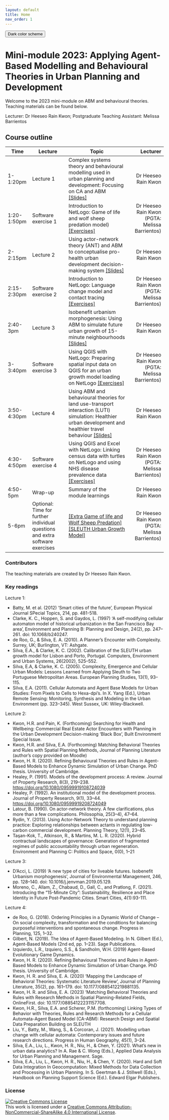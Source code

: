 ```yaml
---
layout: default
title: Home
nav_order: 1
---
```

<button class="btn js-toggle-dark-mode">Dark color scheme</button>

<script type="text/javascript" src="{{ "/assets/js/dark-mode-preview.js" | absolute_url }}"></script>

# Mini-module 2023: Applying Agent-Based Modelling and Behavioural Theories in Urban Planning and Development
Welcome to the 2023 mini-module on ABM and behavioural theories.  
Teaching materials can be found below.

Lecturer: Dr Heeseo Rain Kwon; Postgraduate Teaching Assistant: Melissa Barrientos

## Course outline

|Time|Lecture|Topic|Lecturer|
|---|---|---|---:|
|1-1:20pm| Lecture 1|Complex systems theory and behavioural modelling used in urban planning and development: Focusing on CA and ABM [[Slides]](./27Mar2023_Lecture1_mini_module_ABM_HRKwon.pdf)|Dr Heeseo Rain Kwon| 
|1:20-1:50pm| Software exercise 1|Introduction to NetLogo: Game of life and wolf sheep predation model) [[Exercises]](./exercise1.md)|Dr Heeseo Rain Kwon (PGTA: Melissa Barrientos)| 
|2-2:15pm| Lecture 2|Using actor-network theory (ANT) and ABM to conceptualise pro-health urban development decision-making system [[Slides]](./27Mar2023_Lecture2_mini_module_ABM_HRKwon.pdf)|Dr Heeseo Rain Kwon|
|2:15-2:30pm| Software exercise 2|Introduction to NetLogo: Language change model and contact tracing [[Exercises]](./exercise2.md)|Dr Heeseo Rain Kwon (PGTA: Melissa Barrientos)|
|2:40-3pm| Lecture 3|Isobenefit urbanism morphogenesis: Using ABM to simulate future urban growth of 15-minute neighbourhoods [[Slides]](./27Mar2023_Lecture3_mini_module_ABM_HRKwon.pdf)|Dr Heeseo Rain Kwon|
|3-3:40pm| Software exercise 3|Using QGIS with NetLogo: Preparing spatial input data on QGIS for an urban growth model loading on NetLogo [[Exercises]](./exercise3.md)|Dr Heeseo Rain Kwon (PGTA: Melissa Barrientos)|
|3:50-4:30pm| Lecture 4|Using ABM and behavioural theories for land use-transport interaction (LUTI) simulation: Healthier urban development and healthier travel behaviour [[Slides]](./27Mar2023_Lecture4_mini_module_ABM_HRKwon.pdf)|Dr Heeseo Rain Kwon|
|4:30-4:50pm| Software exercise 4|Using QGIS and Excel with NetLogo: Linking census data with turtles on NetLogo and using NHS disease prevalence data [[Exercises]](./exercise4.md)|Dr Heeseo Rain Kwon (PGTA: Melissa Barrientos)|
|4:50-5pm| Wrap-up|Summary of the module learnings |Dr Heeseo Rain Kwon|
|5-6pm| Optional: Time for further individual questions and extra software exercises| [[Extra Game of life and Wolf Sheep Predation]](./life_wolf.md) [[SLEUTH Urban Growth Model]](sleuth.md)|Dr Heeseo Rain Kwon (PGTA: Melissa Barrientos)|

### Contributors
The teaching materials are created by Dr Heeseo Rain Kwon.

### Key readings
Lecture 1:
- Batty, M. et al. (2012) ‘Smart cities of the future’, European Physical Journal SPecial Topics, 214, pp. 481-518.
- Clarke, K. C., Hoppen, S. and Gaydos, L. (1997) ‘A self-modifying cellular automaton model of historical urbanization in the San Francisco Bay area’, Environment and Planning B: Planning and Design, 24(2), pp. 247–261. doi: 10.1068/b240247.
- de Roo, G., & Silva, E. A. (2010). A Planner’s Encounter with Complexity. Surrey, UK; Burlington, VT: Ashgate.
- Silva, E.A., & Clarke, K. C. (2002). Calibration of the SLEUTH urban growth model for Lisbon and Porto, Portugal. Computers, Environment and Urban Systems, 26(2002), 525–552.
- Silva, E.A, & Clarke, K. C. (2005). Complexity, Emergence and Cellular Urban Models: Lessons Learned from Applying Sleuth to Two Portuguese Metropolitan Areas. European Planning Studies, 13(1), 93–115.
- Silva, E.A. (2011). Cellular Automata and Agent Base Models for Urban Studies: From Pixels to Cells to Hexa-dpi’s. In X. Yang (Ed.), Urban Remote Sensing: Monitoring, Synthesis and Modeling in the Urban Environment (pp. 323–345). West Sussex, UK: Wiley-Blackwell.

Lecture 2:
- Kwon, H.R. and Pain, K. (Forthcoming) Searching for Health and Wellbeing: Commercial Real Estate Actor Encounters with Planning in the Urban Development Decision-making ‘Black Box’, Built Environment Special Issue.
- Kwon, H.R. and Silva, E.A. (Forthcoming) Matching Behavioral Theories and Rules with Spatial Planning Methods, Journal of Planning Literature (author’s copy provided on Moodle)
- Kwon, H. R. (2020). Refining Behavioural Theories and Rules in Agent-Based Models to Enhance Dynamic Simulation of Urban Change. PhD thesis. University of Cambridge.
- Healey, P. (1991). Models of the development process: A review. Journal of Property Research, 8(3), 219–238. https://doi.org/10.1080/09599919108724039
- Healey, P. (1992). An institutional model of the development process. Journal of Property Research, 9(1), 33–44. https://doi.org/10.1080/09599919208724049
- Latour, B. (1990). On actor-network theory. A few clarifications, plus more than a few complications. Philosophia, 25(3–4), 47–64.
- Rydin, Y. (2013). Using Actor-Network Theory to understand planning practice: Exploring relationships between actants in regulating low-carbon commercial development. Planning Theory, 12(1), 23–45.
- Taşan-Kok, T., Atkinson, R., & Martins, M. L. R. (2020). Hybrid contractual landscapes of governance: Generation of fragmented regimes of public accountability through urban regeneration. Environment and Planning C: Politics and Space, 0(0), 1–21

Lecture 3:
- D’Acci, L. (2019) ‘A new type of cities for liveable futures. Isobenefit Urbanism morphogenesis’, Journal of Environmental Management, 246, pp. 128–140. doi: 10.1016/j.jenvman.2019.05.129.
- Moreno, C., Allam, Z., Chabaud, D., Gall, C., and Pratlong, F. (2021). Introducing the “15-Minute City”: Sustainability, Resilience and Place Identity in Future Post-Pandemic Cities. Smart Cities, 4(1):93-111.

Lecture 4:
- de Roo, G. (2018). Ordering Principles in a Dynamic World of Change – On social complexity, transformation and the conditions for balancing purposeful interventions and spontaneous change. Progress in Planning, 125, 1–32. 
- Gilbert, N. (2019). The Idea of Agent-Based Modeling. In N. Gilbert (Ed.), Agent-Based Models (2nd ed, pp. 1–23). Sage Publications.
- Izquierdo, L.R., Izquiero, S.S., & Sandholm, W.H. (2019) Agent-Based Evolutionary Game Dynamics.
- Kwon, H. R. (2020). Refining Behavioural Theories and Rules in Agent-Based Models to Enhance Dynamic Simulation of Urban Change. PhD thesis. University of Cambridge.
- Kwon, H. R. and Silva, E. A. (2020) ‘Mapping the Landscape of Behavioral Theories: Systematic Literature Review’, Journal of Planning Literature, 35(2), pp. 161–179. doi: 10.1177/0885412219881135.
- Kwon, H. R. and Silva, E. A. (2023) ‘Matching Behavioral Theories and Rules with Research Methods in Spatial Planning-Related Fields, OnlineFirst. doi: 10.1177/08854122231157708.
- Kwon, H.R., Silva, E.A. and Scherer, P.M. (forthcoming) Linking Types of Behavior with Theories, Rules and Research Methods for a Cellular Automata-Agent Based Model (CA-ABM): Research Design and Spatial Data Preparation Building on SLEUTH
- Liu, Y., Batty, M., Wang, S., & Corcoran, J. (2021). Modelling urban change with cellular automata: Contemporary issues and future research directions. Progress in Human Geography, 45(1), 3–24.
- Silva, E.A., Liu, L., Kwon, H. R., Niu, H., & Chen, Y. (2021). What’s new in urban data analytics? In A. Rae & C. Wong (Eds.), Applied Data Analysis for Urban Planning and Management. Sage.
- Silva, E.A., Liu, L., Kwon, H. R., Niu, H., & Chen, Y. (2020). Hard and Soft Data Integration In Geocomputation: Mixed Methods for Data Collection and Processing in Urban Planning. In S. Geertman & J. Stillwell (Eds.), Handbook on Planning Support Science (Ed.). Edward Elgar Publishers.



### License
<a rel="license" href="http://creativecommons.org/licenses/by-nc-sa/4.0/"><img alt="Creative Commons License" style="border-width:0" src="https://i.creativecommons.org/l/by-nc-sa/4.0/88x31.png" /></a><br />This work is licensed under a <a rel="license" href="http://creativecommons.org/licenses/by-nc-sa/4.0/">Creative Commons Attribution-NonCommercial-ShareAlike 4.0 International License</a>.  
